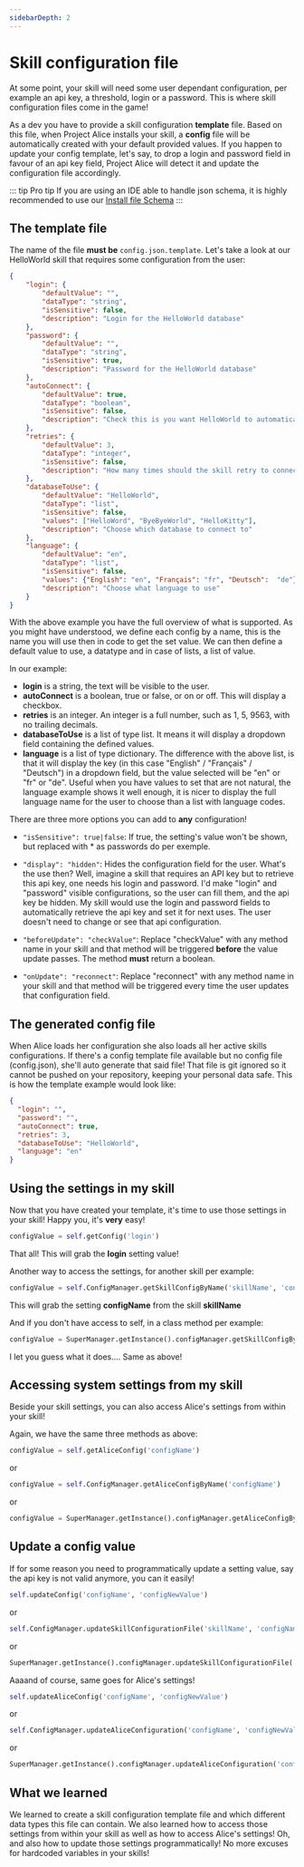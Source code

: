 ```yaml
---
sidebarDepth: 2
---
```


# Skill configuration file
At some point, your skill will need some user dependant configuration, per example an api key, a threshold, login or a password. This is where skill configuration files come in the game!

As a dev you have to provide a skill configuration **template** file. Based on this file, when Project Alice installs your skill, a **config** file will be automatically created with your default provided values. If you happen to update your config template, let's say, to drop a login and password field in favour of an api key field, Project Alice will detect it and update the configuration file accordingly.

::: tip Pro tip
If you are using an IDE able to handle json schema, it is highly recommended to use our [Install file Schema](https://raw.githubusercontent.com/project-alice-assistant/ProjectAliceSkillKit/master/ProjectAliceSK/validate/src/schemas/install-schema.json)
:::

## The template file

The name of the file **must be** `config.json.template`. Let's take a look at our HelloWorld skill that requires some configuration from the user:

```json
{
	"login": {
		"defaultValue": "",
		"dataType": "string",
		"isSensitive": false,
		"description": "Login for the HelloWorld database"
	},
	"password": {
		"defaultValue": "",
		"dataType": "string",
		"isSensitive": true,
		"description": "Password for the HelloWorld database"
	},
	"autoConnect": {
		"defaultValue": true,
		"dataType": "boolean",
		"isSensitive": false,
		"description": "Check this is you want HelloWorld to automatically connect to the database"
	},
	"retries": {
		"defaultValue": 3,
		"dataType": "integer",
		"isSensitive": false,
		"description": "How many times should the skill retry to connect in case of failure before giving up"
	},
	"databaseToUse": {
		"defaultValue": "HelloWorld",
		"dataType": "list",
		"isSensitive": false,
		"values": ["HelloWord", "ByeByeWorld", "HelloKitty"],
		"description": "Choose which database to connect to"
	},
	"language": {
		"defaultValue": "en",
		"dataType": "list",
		"isSensitive": false,
		"values": {"English": "en", "Français": "fr", "Deutsch":  "de"},
		"description": "Choose what language to use"
	}
}
```

With the above example you have the full overview of what is supported. As you might have understood, we define each config by a name, this is the name you will use then in code to get the set value. We can then define a default value to use, a datatype and in case of lists, a list of value.

In our example:
- **login** is a string, the text will be visible to the user.
- **autoConnect** is a boolean, true or false, or on or off. This will display a checkbox.
- **retries** is an integer. An integer is a full number, such as 1, 5, 9563, with no trailing decimals.
- **databaseToUse** is a list of type list. It means it will display a dropdown field containing the defined values.
- **language** is a list of type dictionary. The difference with the above list, is that it will display the key (in this case "English" / "Français" / "Deutsch") in a dropdown field, but the value selected will be "en" or "fr" or "de". Useful when you have values to set that are not natural, the language example shows it well enough, it is nicer to display the full language name for the user to choose than a list with language codes.

There are three more options you can add to **any** configuration!

- `"isSensitive": true|false`: If true, the setting's value won't be shown, but replaced with * as passwords do per exemple.

- `"display": "hidden"`: Hides the configuration field for the user. What's the use then? Well, imagine a skill that requires an API key but to retrieve this api key, one needs his login and password. I'd make "login" and "password" visible configurations, so the user can fill them, and the api key be hidden. My skill would use the login and password fields to automatically retrieve the api key and set it for next uses. The user doesn't need to change or see that api configuration.

- `"beforeUpdate": "checkValue"`: Replace "checkValue" with any method name in your skill and that method will be triggered **before** the value update passes. The method **must** return a boolean.

- `"onUpdate": "reconnect"`: Replace "reconnect" with any method name in your skill and that method will be triggered every time the user updates that configuration field.


## The generated config file
When Alice loads her configuration she also loads all her active skills configurations. If there's a config template file available but no config file (config.json), she'll auto generate that said file! That file is git ignored so it cannot be pushed on your repository, keeping your personal data safe. This is how the template example would look like:

```json
{
  "login": "",
  "password": "",
  "autoConnect": true,
  "retries": 3,
  "databaseToUse": "HelloWorld",
  "language": "en"
}
```

## Using the settings in my skill
Now that you have created your template, it's time to use those settings in your skill! Happy you, it's **very** easy!

```python
configValue = self.getConfig('login')
```

That all! This will grab the **login** setting value!

Another way to access the settings, for another skill per example:
```python
configValue = self.ConfigManager.getSkillConfigByName('skillName', 'configName')
```

This will grab the setting **configName** from the skill **skillName**

And if you don't have access to self, in a class method per example:
```python
configValue = SuperManager.getInstance().configManager.getSkillConfigByName('skillName', 'configName')
```

I let you guess what it does.... Same as above!


## Accessing system settings from my skill
Beside your skill settings, you can also access Alice's settings from within your skill!

Again, we have the same three methods as above:

```python
configValue = self.getAliceConfig('configName')
```

or

```python
configValue = self.ConfigManager.getAliceConfigByName('configName')
```

or

```python
configValue = SuperManager.getInstance().configManager.getAliceConfigByName('configName')
```


## Update a config value
If for some reason you need to programmatically update a setting value, say the api key is not valid anymore, you can it easily!

```python
self.updateConfig('configName', 'configNewValue')
```

or

```python
self.ConfigManager.updateSkillConfigurationFile('skillName', 'configName', 'configNewValue')
```

or

```python
SuperManager.getInstance().configManager.updateSkillConfigurationFile('skillName', 'configName', 'configNewValue')
```

Aaaand of course, same goes for Alice's settings!

```python
self.updateAliceConfig('configName', 'configNewValue')
```

or

```python
self.ConfigManager.updateAliceConfiguration('configName', 'configNewValue')
```

or

```python
SuperManager.getInstance().configManager.updateAliceConfiguration('configName', 'configNewValue')
```


## What we learned
We learned to create a skill configuration template file and which different data types this file can contain. We also learned how to access those settings from within your skill as well as how to access Alice's settings! Oh, and also how to update those settings programmatically! No more excuses for hardcoded variables in your skills!
